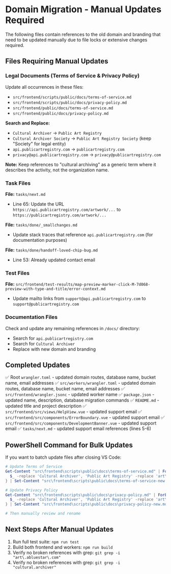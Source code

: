 # Domain Migration - Manual Updates Required

The following files contain references to the old domain and branding that need to be updated manually due to file locks or extensive changes required.

## Files Requiring Manual Updates

### Legal Documents (Terms of Service & Privacy Policy)

Update all occurrences in these files:
- `src/frontend/scripts/public/docs/terms-of-service.md`
- `src/frontend/scripts/public/docs/privacy-policy.md`
- `src/frontend/public/docs/terms-of-service.md`
- `src/frontend/public/docs/privacy-policy.md`

**Search and Replace:**
- `Cultural Archiver` → `Public Art Registry`
- `Cultural Archiver Society` → `Public Art Registry Society` (keep "Society" for legal entity)
- `api.publicartregistry.com` → `publicartregistry.com`
- `privacy@api.publicartregistry.com` → `privacy@publicartregistry.com`

**Note:** Keep references to "cultural archiving" as a generic term where it describes the activity, not the organization name.

### Task Files

**File:** `tasks/next.md`
- Line 65: Update the URL `https://api.publicartregistry.com/artwork/...` to `https://publicartregistry.com/artwork/...`

**File:** `tasks/done/_smallchanges.md`
- Update stack traces that reference `api.publicartregistry.com` (for documentation purposes)

**File:** `tasks/done/handoff-loved-chip-bug.md`
- Line 53: Already updated contact email

### Test Files

**File:** `src/frontend/test-results/map-preview-marker-click-M-7d068-preview-with-type-and-title/error-context.md`
- Update mailto links from `support@api.publicartregistry.com` to `support@publicartregistry.com`

### Documentation Files

Check and update any remaining references in `/docs/` directory:
- Search for `api.publicartregistry.com`
- Search for `Cultural Archiver`
- Replace with new domain and branding

## Completed Updates

✅ Root `wrangler.toml` - updated domain routes, database name, bucket name, email addresses
✅ `src/workers/wrangler.toml` - updated domain routes, database name, bucket name, email addresses
✅ `src/frontend/wrangler.jsonc` - updated worker name
✅ `package.json` - updated name, description, database migration commands
✅ `README.md` - updated title and project description
✅ `src/frontend/src/views/HelpView.vue` - updated support email
✅ `src/frontend/src/components/ErrorBoundary.vue` - updated support email
✅ `src/frontend/src/components/DevelopmentBanner.vue` - updated support email
✅ `tasks/next.md` - updated support email references (lines 5-6)

## PowerShell Command for Bulk Updates

If you want to batch update files after closing VS Code:

```powershell
# Update Terms of Service
Get-Content "src\frontend\scripts\public\docs\terms-of-service.md" | ForEach-Object { 
  $_ -replace 'Cultural Archiver', 'Public Art Registry' -replace 'art\.abluestar\.com', 'publicartregistry.com' -replace 'privacy@art\.abluestar\.com', 'privacy@publicartregistry.com' 
} | Set-Content "src\frontend\scripts\public\docs\terms-of-service-new.md"

# Update Privacy Policy
Get-Content "src\frontend\scripts\public\docs\privacy-policy.md" | ForEach-Object { 
  $_ -replace 'Cultural Archiver', 'Public Art Registry' -replace 'art\.abluestar\.com', 'publicartregistry.com' -replace 'privacy@art\.abluestar\.com', 'privacy@publicartregistry.com' 
} | Set-Content "src\frontend\scripts\public\docs\privacy-policy-new.md"

# Then manually review and rename
```

## Next Steps After Manual Updates

1. Run full test suite: `npm run test`
2. Build both frontend and workers: `npm run build`
3. Verify no broken references with grep: `git grep -i "art\.abluestar\.com"`
4. Verify no broken references with grep: `git grep -i "cultural.archiver"`
